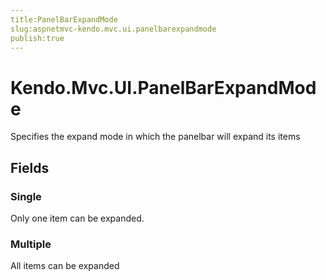 ```yaml
---
title:PanelBarExpandMode
slug:aspnetmvc-kendo.mvc.ui.panelbarexpandmode
publish:true
---
```


# Kendo.Mvc.UI.PanelBarExpandMode
Specifies the expand mode in which the panelbar will expand its items

## Fields
### Single
Only one item can be expanded.
### Multiple
All items can be expanded




